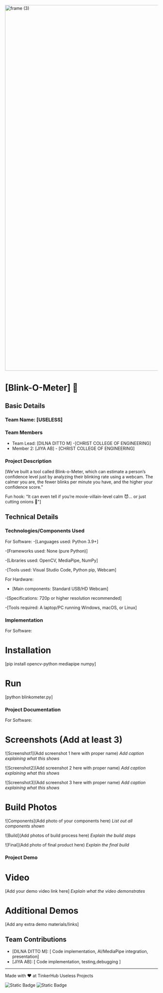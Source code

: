 <img width="3188" height="1202" alt="frame (3)" src="https://github.com/user-attachments/assets/517ad8e9-ad22-457d-9538-a9e62d137cd7" />


# [Blink-O-Meter] 🎯


## Basic Details
### Team Name: [USELESS]


### Team Members
- Team Lead: [DILNA DITTO M] -[CHRIST COLLEGE OF ENGINEERING]
- Member 2: [JIYA AB] - [CHRIST COLLEGE OF ENGINEERING]

### Project Description
[We’ve built a tool called Blink-o-Meter, which can estimate a person’s confidence level just by analyzing their blinking rate using a webcam. The calmer you are, the fewer blinks per minute you have, and the higher your confidence score.”

Fun hook:
“It can even tell if you’re movie-villain-level calm 😈… or just cutting onions 🧅"]


## Technical Details
### Technologies/Components Used
For Software:
-[Languages used: Python 3.9+]

-[Frameworks used: None (pure Python)]

-[Libraries used: OpenCV, MediaPipe, NumPy]

-[Tools used: Visual Studio Code, Python pip, Webcam]

For Hardware:
- [Main components: Standard USB/HD Webcam]

-[Specifications: 720p or higher resolution recommended]

-[Tools required: A laptop/PC running Windows, macOS, or Linux]


### Implementation
For Software:
# Installation
[pip install opencv-python mediapipe numpy]


# Run
[python blinkometer.py]

### Project Documentation
For Software:

# Screenshots (Add at least 3)
![Screenshot1](Add screenshot 1 here with proper name)
*Add caption explaining what this shows*

![Screenshot2](Add screenshot 2 here with proper name)
*Add caption explaining what this shows*

![Screenshot3](Add screenshot 3 here with proper name)
*Add caption explaining what this shows*


# Build Photos
![Components](Add photo of your components here)
*List out all components shown*

![Build](Add photos of build process here)
*Explain the build steps*

![Final](Add photo of final product here)
*Explain the final build*

### Project Demo
# Video
[Add your demo video link here]
*Explain what the video demonstrates*

# Additional Demos
[Add any extra demo materials/links]

## Team Contributions
- [DILNA DITTO M]: [ Code implementation, AI/MediaPipe integration, presentation]
- [JIYA AB]: [ Code implementation, testing,debugging ]
  

---
Made with ❤️ at TinkerHub Useless Projects 

![Static Badge](https://img.shields.io/badge/TinkerHub-24?color=%23000000&link=https%3A%2F%2Fwww.tinkerhub.org%2F)
![Static Badge](https://img.shields.io/badge/UselessProjects--25-25?link=https%3A%2F%2Fwww.tinkerhub.org%2Fevents%2FQ2Q1TQKX6Q%2FUseless%2520Projects)


